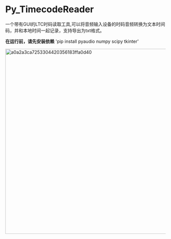 # Py_TimecodeReader
 一个带有GUI的LTC时码读取工具,可以将音频输入设备的时码音频转换为文本时间码，并和本地时间一起记录，支持导出为txt格式。
 
 **在运行前，请先安装依赖**
 'pip install pyaudio numpy scipy tkinter'
 
<img width="581" alt="a0a2a3ca7253304420356183ffa0d40" src="https://github.com/user-attachments/assets/f6920741-b900-47b4-843d-839f0ec54f43">

